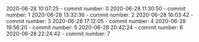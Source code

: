 2020-06-28 10:07:25 - commit number: 0
2020-06-28 11:30:50 - commit number: 1
2020-06-28 13:32:36 - commit number: 2
2020-06-28 16:03:42 - commit number: 3
2020-06-28 17:12:05 - commit number: 4
2020-06-28 19:56:20 - commit number: 5
2020-06-28 20:42:24 - commit number: 6
2020-06-28 22:24:42 - commit number: 7
